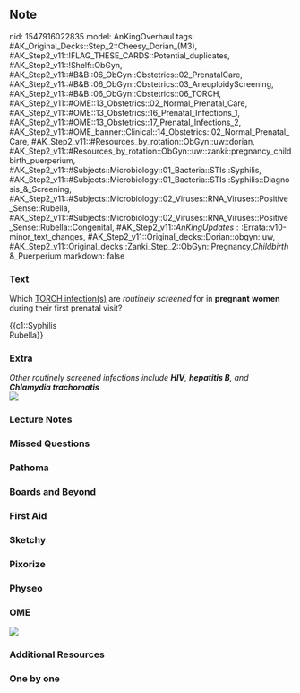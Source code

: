 ## Note
nid: 1547916022835
model: AnKingOverhaul
tags: #AK_Original_Decks::Step_2::Cheesy_Dorian_(M3), #AK_Step2_v11::!FLAG_THESE_CARDS::Potential_duplicates, #AK_Step2_v11::!Shelf::ObGyn, #AK_Step2_v11::#B&B::06_ObGyn::Obstetrics::02_PrenatalCare, #AK_Step2_v11::#B&B::06_ObGyn::Obstetrics::03_AneuploidyScreening, #AK_Step2_v11::#B&B::06_ObGyn::Obstetrics::06_TORCH, #AK_Step2_v11::#OME::13_Obstetrics::02_Normal_Prenatal_Care, #AK_Step2_v11::#OME::13_Obstetrics::16_Prenatal_Infections_1, #AK_Step2_v11::#OME::13_Obstetrics::17_Prenatal_Infections_2, #AK_Step2_v11::#OME_banner::Clinical::14_Obstetrics::02_Normal_Prenatal_Care, #AK_Step2_v11::#Resources_by_rotation::ObGyn::uw::dorian, #AK_Step2_v11::#Resources_by_rotation::ObGyn::uw::zanki::pregnancy_childbirth_puerperium, #AK_Step2_v11::#Subjects::Microbiology::01_Bacteria::STIs::Syphilis, #AK_Step2_v11::#Subjects::Microbiology::01_Bacteria::STIs::Syphilis::Diagnosis_&_Screening, #AK_Step2_v11::#Subjects::Microbiology::02_Viruses::RNA_Viruses::Positive_Sense::Rubella, #AK_Step2_v11::#Subjects::Microbiology::02_Viruses::RNA_Viruses::Positive_Sense::Rubella::Congenital, #AK_Step2_v11::$AnKingUpdates::$Errata::v10-minor_text_changes, #AK_Step2_v11::Original_decks::Dorian::obgyn::uw, #AK_Step2_v11::Original_decks::Zanki_Step_2::ObGyn::Pregnancy,_Childbirth_&_Puerperium
markdown: false

### Text
Which <u>TORCH infection(s)</u> are <i>routinely screened</i> for
in <b>pregnant</b> <b>women</b> during their first prenatal visit?
<div>
  {{c1::Syphilis
  <div>
    Rubella}}
  </div>
</div>

### Extra
<div>
  <i>Other routinely screened infections include <b>HIV</b>,
  <b>hepatitis B</b>, and <b>Chlamydia trachomatis</b></i>
</div><img src="biiitch_1606536512074_1606536512074.png">

### Lecture Notes


### Missed Questions


### Pathoma


### Boards and Beyond


### First Aid


### Sketchy


### Pixorize


### Physeo


### OME
<div class="ome-widget">
  <a href=
  "https://onlinemeded.org/spa/obstetrics/normal-prenatal-care/acquire?ref=anki">
  <img src="_OME_AnkiFlashcards_Lesson_3.png"></a>
</div>

### Additional Resources


### One by one

